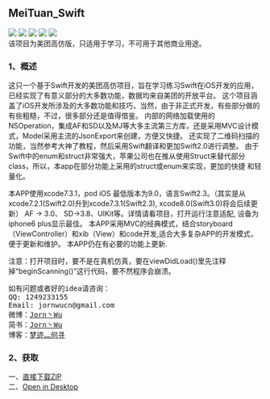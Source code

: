 ## MeiTuan_Swift
![](https://img.shields.io/badge/Language-Swift3.0.x-orange.svg)
![](https://img.shields.io/badge/Platform-iOS9.3.x-green.svg)
![](https://img.shields.io/badge/Xcode-7.3.x-red.svg)
[![](https://img.shields.io/badge/License-MIT-000000.svg)](https://raw.githubusercontent.com/JornWu/MeiTuan_Swift/master/LICENSE)
[![](https://img.shields.io/badge/Download-master-blue.svg)](https://github.com/JornWu/MeiTuan_Swift/archive/master.zip)
<br />
该项目为美团高仿版，只适用于学习，不可用于其他商业用途。

### 1、概述
这只一个基于Swift开发的美团高仿项目，旨在学习练习Swift在iOS开发的应用，已经实现了有意义部分的大多数功能，数据均来自美团的开放平台。
这个项目涵盖了iOS开发所涉及的大多数功能和技巧，当然，由于非正式开发，有些部分做的有些粗糙，不过，很多部分还是值得借鉴。
内部的网络加载使用的NSOperation，集成AF和SD以及MJ等大多主流第三方库，还是采用MVC设计模式，Model采用主流的JsonExport来创建，方便又快捷。
还实现了二维码扫描的功能，当然参考大神了教程，然后采用Swift翻译和更加Swift2.0进行调整。
由于Swift中的enum和struct非常强大，苹果公司也在推从使用Struct来替代部分class，所以，本app在部分功能上采用的struct或enum来实现，更加的快捷
和轻量化。 <br />

本APP使用xcode7.3.1，pod iOS 最低版本为9.0，语言Swift2.3。（其实是从xcode7.2.1(Swift2.0)升到xcode7.3.1(Swift2.3), xcode8.0(Swift3.0)将会后续更新）
AF -> 3.0、 SD->3.8、UIKit等。详情请看项目，打开运行注意适配, 设备为iphone6 plus显示最佳。
本APP采用MVC的经典模式，结合storyboard（ViewController）和xib（View）和code开发,适合大多复杂APP的开发模式，便于更新和维护。
本APP仍在有必要的功能上更新. <br />

注意：打开项目时，要不是在真机仿真，要在viewDidLoad()里先注释掉“beginScanning()”这行代码，要不然程序会崩溃。

<pre>
如有问题或者好的idea请咨询：
QQ: 1249233155
Email: jornwucn@gmail.com 
微博：<a href="https://weibo.com/u/5077687473">Jorn丶Wu</a>
简书：<a href="https://www.jianshu.com/u/c718dbf8e4d0">Jorn丶Wu</a>
博客：<a href="https://blog.sina.com.cn/u/5077687473">梦迹灬何寻</a>
</pre>

### 2、获取
一、<a href="https://github.com/JornWu/MeiTuan_Swift/archive/master.zip">直接下载ZIP</a> <br />
二、<a href="github-mac://openRepo/https://github.com/JornWu/MeiTuan_Swift">Open in Desktop</a> <br />
